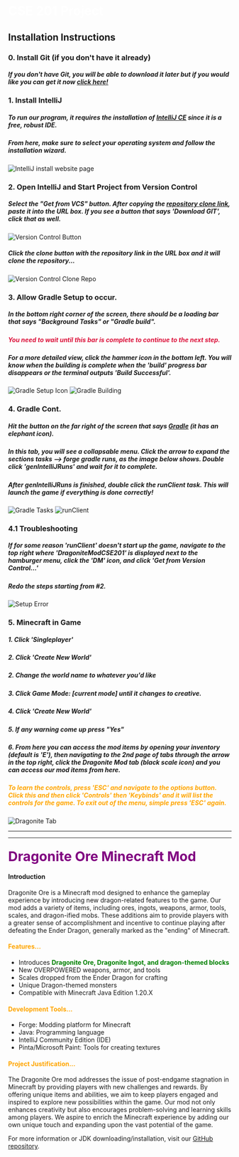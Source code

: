 ### <h1 style="color:white;">CSE 201 Project</h1>
## Installation Instructions
### 0. Install Git (if you don't have it already)
##### If you don't have Git, you will be able to download it later but if you would like you can get it now [click here!](https://github.com/git-guides/install-git)
### 1. Install IntelliJ
##### To run our program, it requires the installation of [IntelliJ CE](https://www.jetbrains.com/idea/download/#section=windows) since it is a free, robust IDE.
##### From here, make sure to select your operating system and follow the installation wizard.
![IntelliJ install website page](https://i.imgur.com/Nt4m1Fn.png)

### 2. Open IntelliJ and Start Project from Version Control
##### Select the "Get from VCS" button. After copying the [repository clone link](https://github.com/XanderStigall03/DragoniteModCSE201.git), paste it into the URL box. If you see a button that says 'Download GIT', click that as well.
![Version Control Button](https://i.imgur.com/i1GuCTu.png)

##### Click the clone button with the repository link in the URL box and it will clone the repository...
![Version Control Clone Repo](https://i.imgur.com/Q86WX4v.png)



### 3. Allow Gradle Setup to occur.
##### In the bottom right corner of the screen, there should be a loading bar that says "Background Tasks" or "Gradle build". 
##### <span style="color:#DC143C">You need to wait until this bar is complete to continue to the next step.</span>
##### For a more detailed view, click the hammer icon in the bottom left. You will know when the building is complete when the 'build' progress bar disappears or the terminal outputs 'Build Successful'.
![Gradle Setup Icon](https://i.imgur.com/EqlNknV.png)
![Gradle Building](https://i.imgur.com/MZp8bWp.png)

### 4. Gradle Cont.
##### Hit the button on the far right of the screen that says [Gradle](https://i.imgur.com/EqlNknV.png) (it has an elephant icon).
##### In this tab, you will see a collapsable menu.  Click the arrow to expand the sections tasks --> forge gradle runs, as the image below shows. Double click 'genIntelliJRuns' and wait for it to complete.
##### After genIntelliJRuns is finished, double click the runClient task. This will launch the game if everything is done correctly!
![Gradle Tasks](https://i.imgur.com/PMJzQAa.png)
![runClient](https://i.imgur.com/kRAzQyp.png)

### 4.1 Troubleshooting
##### If for some reason 'runClient' doesn't start up the game, navigate to the top right where 'DragoniteModCSE201' is displayed next to the hamburger menu, click the 'DM' icon, and click 'Get from Version Control...'
##### Redo the steps starting from #2.
![Setup Error](https://i.imgur.com/LEDEguD.png)

### 5. Minecraft in Game
##### 1. Click 'Singleplayer'
##### 2. Click 'Create New World'
##### 2. Change the world name to whatever you'd like
##### 3. Click Game Mode: [current mode] until it changes to creative.
##### 4. Click 'Create New World'
##### 5. If any warning come up press "Yes"
##### 6. From here you can access the mod items by opening your inventory (default is 'E'), then navigating to the 2nd page of tabs through the arrow in the top right, click the Dragonite Mod tab (black scale icon) and you can access our mod items from here.
##### <span style="color:orange">To learn the controls, press 'ESC' and navigate to the options button. Click this and then click 'Controls' then 'Keybinds' and it will list the controls for the game. To exit out of the menu, simple press 'ESC' again.</span>

![Dragonite Tab](https://i.imgur.com/gMI6Ccy.png)

***

***

### <span style="color:purple; font-size:30px;">Dragonite Ore Minecraft Mod</span>

#### Introduction
Dragonite Ore is a Minecraft mod designed to enhance the gameplay experience by introducing new dragon-related features to the game. Our mod adds a variety of items, including ores, ingots, weapons, armor, tools, scales, and dragon-ified mobs. These additions aim to provide players with a greater sense of accomplishment and incentive to continue playing after defeating the Ender Dragon, generally marked as the "ending" of Minecraft.

#### <span style="color:orange">Features...</span>
- Introduces <span style="color:green;"><b>Dragonite Ore, Dragonite Ingot, and dragon-themed blocks</b></span>
- New OVERPOWERED weapons, armor, and tools
- Scales dropped from the Ender Dragon for crafting
- Unique Dragon-themed monsters
- Compatible with Minecraft Java Edition 1.20.X

#### <span style="color:orange">Development Tools...</span>
- Forge: Modding platform for Minecraft
- Java: Programming language
- IntelliJ Community Edition (IDE)
- Pinta/Microsoft Paint: Tools for creating textures

#### <span style="color:orange">Project Justification...</span>
The Dragonite Ore mod addresses the issue of post-endgame stagnation in Minecraft by providing players with new challenges and rewards. By offering unique items and abilities, we aim to keep players engaged and inspired to explore new possibilities within the game. Our mod not only enhances creativity but also encourages problem-solving and learning skills among players. We aspire to enrich the Minecraft experience by adding our own unique touch and expanding upon the vast potential of the game.

For more information or JDK downloading/installation, visit our <a href="https://github.com/XanderStigall03/DragoniteModCSE201">GitHub repository</a>. 
